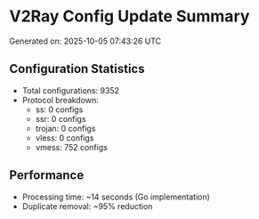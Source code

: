 # V2Ray Config Update Summary
Generated on: 2025-10-05 07:43:26 UTC

## Configuration Statistics
- Total configurations: 9352
- Protocol breakdown:
  - ss: 0 configs
  - ssr: 0 configs
  - trojan: 0 configs
  - vless: 0 configs
  - vmess: 752 configs

## Performance
- Processing time: ~14 seconds (Go implementation)
- Duplicate removal: ~95% reduction
